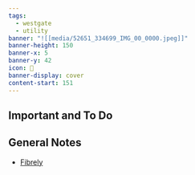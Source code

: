 ```yaml
---
tags:
  - westgate
  - utility
banner: "![[media/52651_334699_IMG_00_0000.jpeg]]"
banner-height: 150
banner-x: 5
banner-y: 42
icon: 🏡
banner-display: cover
content-start: 151
---
```


## Important and To Do

## General Notes

*  [Fibrely](https://www.fibrely.co.uk/order/51e00c75-ba16-45fa-99a7-045c85b24d1d/personal-details)